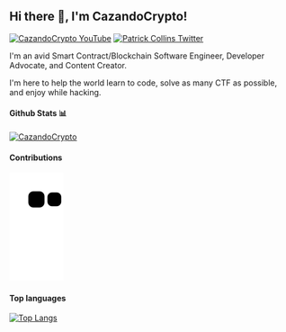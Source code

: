 <h2> Hi there 👋, I'm CazandoCrypto! </h2>
    
[![CazandoCrypto YouTube](https://img.shields.io/badge/YouTube-FF0000?style=for-the-badge&logo=youtube&logoColor=white)]([https://www.youtube.com/channel/UCn-3f8tw_E1jZvhuHatROwA](https://www.youtube.com/cazandocrypto))
[![Patrick Collins Twitter](https://img.shields.io/badge/Twitter-1DA1F2?style=for-the-badge&logo=twitter&logoColor=white)]([https://twitter.com/PatrickAlphaC](https://mobile.twitter.com/cazandocrypto))

I'm an avid Smart Contract/Blockchain Software Engineer, Developer Advocate, and Content Creator.

I'm here to help the world learn to code, solve as many CTF as possible, and enjoy while hacking.



#### Github Stats 📊

[![CazandoCrypto](https://github-readme-stats.vercel.app/api?username=cazandocrypto)](https://github.com/cazandocrypto/github-readme-stats)

#### Contributions

![Snake animation](https://github.com/cazandocrypto/cazandocrypto/blob/output/github-contribution-grid-snake.svg)

#### Top languages

[![Top Langs](https://github-readme-stats.vercel.app/api/top-langs/?username=cazandocrypto)](https://github.com/cazandocrypto/github-readme-stats)




